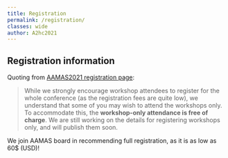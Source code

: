 ```yaml
---
title: Registration
permalink: /registration/
classes: wide
author: A2hc2021
---
```


## Registration information

Quoting from [AAMAS2021 registration page](https://aamas2021.soton.ac.uk/registration/registration-instructions/):

  >  While we strongly encourage workshop attendees to register for the whole conference (as the registration fees are quite low), 
  we understand that some of you may wish to attend the workshops only. 
  To accommodate this, the **workshop-only attendance is free of charge**. 
  We are still working on the details for registering workshops only, and will publish them soon.

We join AAMAS board in recommending full registration, as it is as low as 60$ (USD)!
